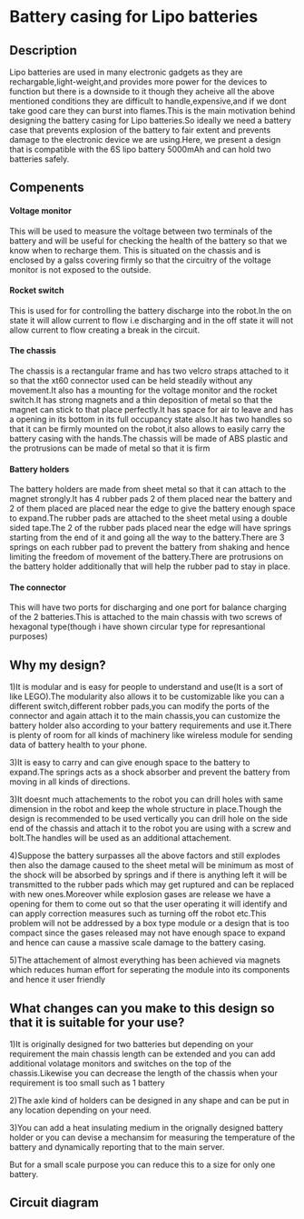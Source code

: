 # Battery casing for Lipo batteries

## Description
Lipo batteries are used in many electronic gadgets as they are rechargable,light-weight,and provides more power for the devices to function but there is a downside to it though they acheive all the above mentioned conditions they are difficult to handle,expensive,and if we dont take good care they can burst into flames.This is the main motivation behind designing the battery casing for Lipo batteries.So ideally we need a battery case that prevents explosion of the battery to fair extent and prevents damage to the electronic device we are using.Here, we present a design that is compatible with the 6S lipo battery 5000mAh and can hold two batteries safely.

## Compenents

#### Voltage monitor
This will be used to measure the voltage between two terminals of the battery and will be useful for checking the health of the battery so that we know when to recharge them.
This is situated on the chassis and is enclosed by a galss covering firmly so that the circuitry of the voltage monitor is not exposed to the outside.
#### Rocket switch 
This is used for for controlling the battery discharge into the robot.In the on state it will allow current to flow i.e discharging and in the off state it will not allow current to flow creating a break in the circuit.
#### The chassis
The chassis is a rectangular frame and has two velcro straps attached to it so that the xt60 connector used can be held steadily without any movement.It also has a mounting for the voltage monitor and the rocket switch.It has strong magnets and a thin deposition of metal so that the magnet can stick to that place perfectly.It has space for air to leave and has a opening in its bottom in its full occupancy state also.It has two handles so that it can be firmly mounted on the robot,it also allows to easily carry the battery casing with the hands.The chassis will be made of ABS plastic and the protrusions can be made of metal so that it is firm 
#### Battery holders
The battery holders are made from sheet metal so that it can attach to the magnet strongly.It has 4 rubber pads 2 of them placed near the battery and 2 of them placed are placed 
near the edge to give the battery enough space to expand.The rubber pads are attached to the sheet metal using a double sided tape.The 2 of the rubber pads placed near the edge will have springs starting from the end of it and going all the way to the battery.There are 3 springs on each rubber pad to prevent the battery from shaking and hence limiting the freedom of movement of the battery.There are protrusions on the battery holder additionally that will help the rubber pad to stay in place.
#### The connector
This will have two ports for discharging and one port for balance charging of the 2 batteries.This is attached to the main chassis with two screws of hexagonal type(though i have shown circular type for represantional purposes)

## Why my design?
1)It is modular and is easy for people to understand and use(It is a sort of like LEGO).The modularity also allows it to be customizable like you can a different switch,different robber pads,you can modify the ports of the connector and again attach it to the main chassis,you can customize the battery holder also according to your battery requirements and use it.There is plenty of room for all kinds of machinery like wireless module for sending data of battery health to your phone.<br />

3)It is easy to carry and can give enough space to the battery to expand.The springs acts as a shock absorber and prevent the battery from moving in all kinds of directions.<br/>

3)It doesnt much attachements to the robot you can drill holes with same dimension in the robot and keep the whole structure in place.Though the design is recommended to be used vertically you can drill hole on the side end of the chassis and attach it to the robot you are using with a screw and bolt.The handles will be used as an additional attachement.<br />

4)Suppose the battery surpasses all the above factors and still explodes then also the damage caused to the sheet metal will be minimum as most of the shock will be absorbed by springs and if there is anything left it will be transmitted to the rubber pads which may get ruptured and can be replaced with new ones.Moreover while explosion gases are release we have a opening for them to come out so that the user operating it will identify and can apply correction measures such as turning off the robot etc.This problem will not be addressed by a box type module or a design that is too compact since the gases released may not have enough space to expand and hence can cause a massive scale damage to the battery casing.

5)The attachement of almost everything has been achieved via magnets which reduces human effort for seperating the module into its components and hence it user friendly 
## What changes can you make to this design so that it is suitable for your use?
1)It is originally designed for two batteries but depending on your requirement the main chassis length can be extended and you can add additional volatage monitors and switches on the top of the chassis.Likewise you can decrease the length of the chassis when your requirement is too small such as 1 battery<br />

2)The axle kind of holders can be designed in any shape and can be put in any location depending on your need.<br />

3)You can add a heat insulating medium in the orignally designed battery holder or you can devise a mechansim for measuring the temperature of the battery and dynamically reporting that to the main server.
 
But for a small scale purpose you can reduce this to a size for only one battery.

## Circuit diagram






